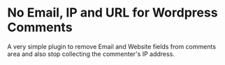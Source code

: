 # No Email, IP and URL for Wordpress Comments
A very simple plugin to remove Email and Website fields from comments area and also stop collecting the commenter's IP address.
